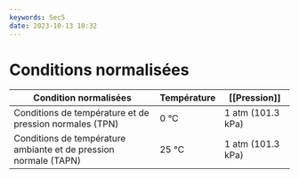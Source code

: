 ```yaml
---
keywords: Sec5
date: 2023-10-13 10:32
---
```


# Conditions normalisées

| Condition normalisées                                            | Température | [[Pression]]          |
| ---------------------------------------------------------------- | ----------- | ----------------- |
| Conditions de température et de pression normales (TPN)          | 0 °C        | 1 atm (101.3 kPa) |
| Conditions de température ambiante et de pression normale (TAPN) | 25 °C       | 1 atm (101.3 kPa) |